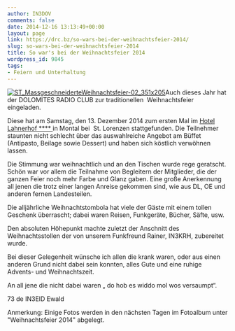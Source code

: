 ```yaml
---
author: IN3DOV
comments: false
date: 2014-12-16 13:13:49+00:00
layout: page
link: https://drc.bz/so-wars-bei-der-weihnachtsfeier-2014/
slug: so-wars-bei-der-weihnachtsfeier-2014
title: So war's bei der Weihnachtsfeier 2014
wordpress_id: 9845
tags:
- Feiern und Unterhaltung
---
```


[![ST_MassgeschneiderteWeihnachtsfeier-02_351x205](https://drc.bz/wp-content/uploads/2014/12/ST_MassgeschneiderteWeihnachtsfeier-02_351x205.jpg)](https://drc.bz/wp-content/uploads/2014/12/ST_MassgeschneiderteWeihnachtsfeier-02_351x205.jpg)Auch dieses Jahr hat der DOLOMITES RADIO CLUB zur traditionellen  Weihnachtsfeier eingeladen.




Diese hat am Samstag, den 13. Dezember 2014 zum ersten Mal im [Hotel Lahnerhof **** ](http://www.winklerhotels.com/it/hotel-dolomiti/1-0.html)in Montal bei  St. Lorenzen stattgefunden. Die Teilnehmer staunten nicht schlecht über das auswahlreiche Angebot am Büffet (Antipasto, Beilage sowie Dessert) und haben sich köstlich verwöhnen lassen. 




Die Stimmung war weihnachtlich und an den Tischen wurde rege geratscht. Schön war vor allem die Teilnahme von Begleitern der Mitglieder, die der ganzen Feier noch mehr Farbe und Glanz gaben. Eine große Anerkennung all jenen die trotz einer langen Anreise gekommen sind, wie aus DL, OE und anderen fernen Landesteilen.




Die alljährliche Weihnachtstombola hat viele der Gäste mit einem tollen Geschenk überrascht; dabei waren Reisen, Funkgeräte, Bücher, Säfte, usw.




Den absoluten Höhepunkt machte zuletzt der Anschnitt des Weihnachtsstollen der von unserem Funkfreund Rainer, IN3KRH, zubereitet wurde.




Bei dieser Gelegenheit wünsche ich allen die krank waren, oder aus einen anderen Grund nicht dabei sein konnten, alles Gute und eine ruhige Advents- und Weihnachtszeit. 




An all jene die nicht dabei waren „ do hob es widdo mol wos versaumpt“.




73 de IN3EID Ewald                                                     




Anmerkung: Einige Fotos werden in den nächsten Tagen im Fotoalbum unter "Weihnachtsfeier 2014" abgelegt.
